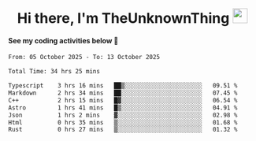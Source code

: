 
<div align="center">

  <h1>
    Hi there, I'm TheUnknownThing
    <img src="https://media.giphy.com/media/hvRJCLFzcasrR4ia7z/giphy.gif" width="30px"/>
  </h1>
</div>

#### See my coding activities below 👀

<!--START_SECTION:waka-->

```txt
From: 05 October 2025 - To: 13 October 2025

Total Time: 34 hrs 25 mins

Typescript    3 hrs 16 mins   ██▒░░░░░░░░░░░░░░░░░░░░░░   09.51 %
Markdown      2 hrs 34 mins   ██░░░░░░░░░░░░░░░░░░░░░░░   07.45 %
C++           2 hrs 15 mins   █▓░░░░░░░░░░░░░░░░░░░░░░░   06.54 %
Astro         1 hrs 41 mins   █▒░░░░░░░░░░░░░░░░░░░░░░░   04.91 %
Json          1 hrs 2 mins    ▓░░░░░░░░░░░░░░░░░░░░░░░░   02.98 %
Html          0 hrs 35 mins   ▒░░░░░░░░░░░░░░░░░░░░░░░░   01.68 %
Rust          0 hrs 27 mins   ▒░░░░░░░░░░░░░░░░░░░░░░░░   01.32 %
```

<!--END_SECTION:waka-->
